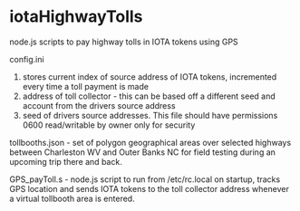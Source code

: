 # iotaHighwayTolls
node.js scripts to pay highway tolls in IOTA tokens using GPS

config.ini 
   1. stores current index of source address of IOTA tokens, incremented every time a toll payment is made
   1. address of toll collector - this can be based off a different seed and account from the drivers source address
   1. seed of drivers source addresses. This file should have permissions 0600 read/writable by owner only for security 

tollbooths.json	- set of polygon geographical areas over selected highways between Charleston WV and Outer Banks NC for field 
		  testing during an upcoming trip there and back. 


GPS_payToll.s	- node.js script to run from /etc/rc.local on startup, tracks GPS location and sends IOTA tokens to the
		  toll collector address whenever a virtual tollbooth area is entered.


